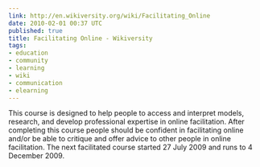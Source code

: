 ```yaml
---
link: http://en.wikiversity.org/wiki/Facilitating_Online
date: 2010-02-01 00:37 UTC
published: true
title: Facilitating Online - Wikiversity
tags:
- education
- community
- learning
- wiki
- communication
- elearning
---
```


This course is designed to help people to access and interpret models, research, and develop professional expertise in online facilitation. After completing this course people should be confident in facilitating online and/or be able to critique and offer advice to other people in online facilitation. The next facilitated course started 27 July 2009 and runs to 4 December 2009.
